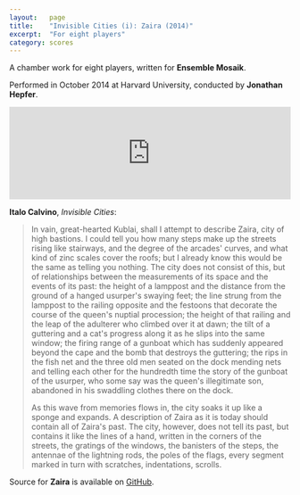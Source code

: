 ```yaml
---
layout:   page
title:    "Invisible Cities (i): Zaira (2014)"
excerpt:  "For eight players"
category: scores
---
```


A chamber work for eight players, written for **Ensemble Mosaik**.

Performed in October 2014 at Harvard University, conducted by **Jonathan
Hepfer**.

<p><iframe width="100%" height="166" scrolling="no" frameborder="no" src="https://w.soundcloud.com/player/?url=https%3A//api.soundcloud.com/tracks/172956857&amp;color=ff5500&amp;auto_play=false&amp;hide_related=false&amp;show_comments=true&amp;show_user=true&amp;show_reposts=false"></iframe></p>

**Italo Calvino**, *Invisible Cities*:

> In vain, great-hearted Kublai, shall I attempt to describe Zaira, city of
> high bastions. I could tell you how many steps make up the streets rising
> like stairways, and the degree of the arcades' curves, and what kind of zinc
> scales cover the roofs; but I already know this would be the same as telling
> you nothing. The city does not consist of this, but of relationships between
> the measurements of its space and the events of its past: the height of a
> lamppost and the distance from the ground of a hanged usurper's swaying feet;
> the line strung from the lamppost to the railing opposite and the festoons
> that decorate the course of the queen's nuptial procession; the height of
> that railing and the leap of the adulterer who climbed over it at dawn; the
> tilt of a guttering and a cat's progress along it as he slips into the same
> window; the firing range of a gunboat which has suddenly appeared beyond the
> cape and the bomb that destroys the guttering; the rips in the fish net and
> the three old men seated on the dock mending nets and telling each other for
> the hundredth time the story of the gunboat of the usurper, who some say was
> the queen's illegitimate son, abandoned in his swaddling clothes there on the
> dock.
>
> As this wave from memories flows in, the city soaks it up like a sponge and
> expands. A description of Zaira as it is today should contain all of Zaira's
> past. The city, however, does not tell its past, but contains it like the
> lines of a hand, written in the corners of the streets, the gratings of the
> windows, the banisters of the steps, the antennae of the lightning rods, the
> poles of the flags, every segment marked in turn with scratches,
> indentations, scrolls.

Source for **Zaira** is available on
[GitHub](https://github.com/josiah-wolf-oberholtzer/zaira).